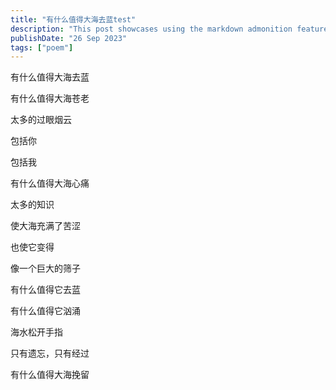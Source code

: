 ```yaml
---
title: "有什么值得大海去蓝test"
description: "This post showcases using the markdown admonition feature in Astro Cactus"
publishDate: "26 Sep 2023"
tags: ["poem"]
---
```


 有什么值得大海去蓝

有什么值得大海苍老

太多的过眼烟云

包括你

包括我

有什么值得大海心痛

太多的知识

使大海充满了苦涩

也使它变得

像一个巨大的筛子

有什么值得它去蓝

有什么值得它汹涌

海水松开手指

只有遗忘，只有经过

有什么值得大海挽留